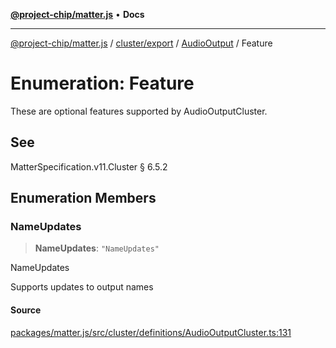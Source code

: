 [**@project-chip/matter.js**](../../../../../README.md) • **Docs**

***

[@project-chip/matter.js](../../../../../modules.md) / [cluster/export](../../../README.md) / [AudioOutput](../README.md) / Feature

# Enumeration: Feature

These are optional features supported by AudioOutputCluster.

## See

MatterSpecification.v11.Cluster § 6.5.2

## Enumeration Members

### NameUpdates

> **NameUpdates**: `"NameUpdates"`

NameUpdates

Supports updates to output names

#### Source

[packages/matter.js/src/cluster/definitions/AudioOutputCluster.ts:131](https://github.com/project-chip/matter.js/blob/7a8cbb56b87d4ccf34bec5a9a95ab40a1711324f/packages/matter.js/src/cluster/definitions/AudioOutputCluster.ts#L131)
